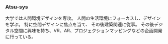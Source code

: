 ### Atsu-sys
大学では人間環境デザインを専攻。
人間の生活環境にフォーカスし、デザインを学ぶ。
特に空間デザインに焦点を当て、
その後建築関連に従事。
その後デジタル空間に興味を持ち、VR、AR、プロジェクションマッピングなどの企画開発に行っている。

<!--
**Atsu-sys/Atsu-sys** is a ✨ _special_ ✨ repository because its `README.md` (this file) appears on your GitHub profile.

Here are some ideas to get you started:

- 🔭 I’m currently working on ...
- 🌱 I’m currently learning ...
- 👯 I’m looking to collaborate on ...
- 🤔 I’m looking for help with ...
- 💬 Ask me about ...
- 📫 How to reach me: ...
- 😄 Pronouns: ...
- ⚡ Fun fact: ...
-->
